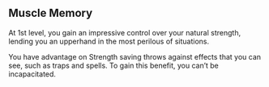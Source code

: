 ## Muscle Memory
At 1st level, you gain an impressive control over your natural strength, lending you an upperhand in the most perilous of situations.

You have advantage on Strength saving throws against effects that you can see, such as traps and spells. To gain this benefit, you can’t be incapacitated.

<!--
Changes:
- this ability is based off of danger sense.

Commentary:
- mentions of saving throws are removed from Rage because of this ability.

!TODO:
- check conditions for the last sentance.
- rephrase first sentance.
-->
